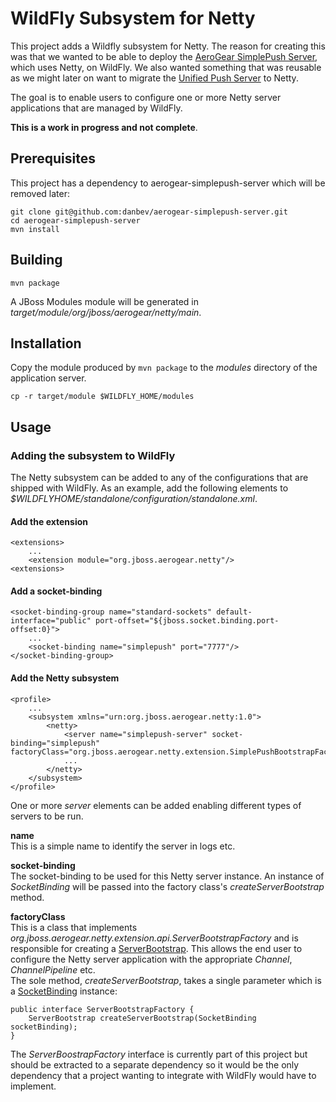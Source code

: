 # WildFly Subsystem for Netty
This project adds a Wildfly subsystem for Netty. The reason for creating this was that we wanted to be able to 
deploy the [AeroGear SimplePush Server](https://github.com/danbev/aerogear-simplepush-server), which uses Netty, on WildFly. We
also wanted something that was reusable as we might later on want to migrate the [Unified Push Server](https://github.com/matzew/pushee)
to Netty.

The goal is to enable users to configure one or more Netty server applications that are managed by WildFly.  

__This is a work in progress and not complete__.

## Prerequisites
This project has a dependency to aerogear-simplepush-server which will be removed later:

    git clone git@github.com:danbev/aerogear-simplepush-server.git
    cd aerogear-simplepush-server
    mvn install
    
## Building

    mvn package
    
A JBoss Modules module will be generated in _target/module/org/jboss/aerogear/netty/main_.    

## Installation
Copy the module produced by ```mvn package``` to the _modules_ directory of the application server.

    cp -r target/module $WILDFLY_HOME/modules

## Usage

### Adding the subsystem to WildFly
The Netty subsystem can be added to any of the configurations that are shipped with WildFly. 
As an example, add the following elements to _$WILDFLYHOME/standalone/configuration/standalone.xml_.


#### Add the extension

    <extensions>
        ...
        <extension module="org.jboss.aerogear.netty"/>
    <extensions>
    
    
#### Add a socket-binding    

    
    <socket-binding-group name="standard-sockets" default-interface="public" port-offset="${jboss.socket.binding.port-offset:0}">
        ...
        <socket-binding name="simplepush" port="7777"/>
    </socket-binding-group>  

#### Add the Netty subsystem

    <profile>
        ...
        <subsystem xmlns="urn:org.jboss.aerogear.netty:1.0">
            <netty>
                <server name="simplepush-server" socket-binding="simplepush" factoryClass="org.jboss.aerogear.netty.extension.SimplePushBootstrapFactory"/>
                ...
            </netty>
        </subsystem>
    </profile>    
    
One or more _server_ elements can be added enabling different types of servers to be run.  

__name__  
This is a simple name to identify the server in logs etc.

__socket-binding__  
The socket-binding to be used for this Netty server instance. An instance of _SocketBinding_ will be passed into 
the factory class's _createServerBootstrap_ method.

__factoryClass__  
This is a class that implements _org.jboss.aerogear.netty.extension.api.ServerBootstrapFactory_ and is responsible for 
creating a [ServerBootstrap](http://netty.io/4.0/api/io/netty/bootstrap/ServerBootstrap.html). This allows the end user to
configure the Netty server application with the appropriate _Channel_, _ChannelPipeline_ etc.  
The sole method, _createServerBootstrap_, takes a single parameter which is a [SocketBinding](https://github.com/wildfly/wildfly/blob/master/network/src/main/java/org/jboss/as/network/SocketBinding.java) instance:

    public interface ServerBootstrapFactory {
        ServerBootstrap createServerBootstrap(SocketBinding socketBinding);
    }
    
The _ServerBoostrapFactory_ interface is currently part of this project but should be extracted to a separate dependency so it would 
be the only dependency that a project wanting to integrate with WildFly would have to implement.



    
    
    